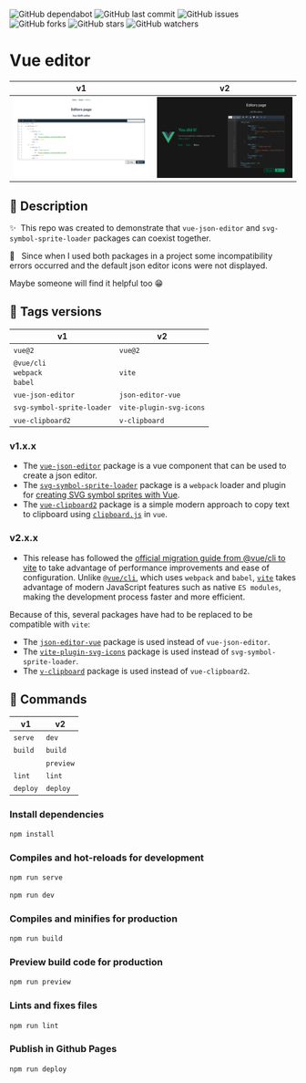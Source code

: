 ![GitHub dependabot](https://img.shields.io/badge/dependabot-enabled-025e8c?logo=Dependabot)
![GitHub last commit](https://img.shields.io/github/last-commit/beatrizsmerino/vue-editor)
![GitHub issues](https://img.shields.io/github/issues/beatrizsmerino/vue-editor)
![GitHub forks](https://img.shields.io/github/forks/beatrizsmerino/vue-editor)
![GitHub stars](https://img.shields.io/github/stars/beatrizsmerino/vue-editor)
![GitHub watchers](https://img.shields.io/github/watchers/beatrizsmerino/vue-editor)

# Vue editor

| v1                                               | v2                                               |
| ------------------------------------------------ | ------------------------------------------------ |
| ![Vue editor](./README/images/vue-editor-v1.jpg) | ![Vue editor](./README/images/vue-editor-v2.jpg) |

## 🎯 Description

✨&nbsp; This repo was created to demonstrate that `vue-json-editor` and `svg-symbol-sprite-loader` packages can coexist together.

🐛 &nbsp; Since when I used both packages in a project some incompatibility errors occurred and the default json editor icons were not displayed.

Maybe someone will find it helpful too 😁

## 🔖 Tags versions

| v1                                       | v2                      |
| ---------------------------------------- | ----------------------- |
| `vue@2`                                  | `vue@2`                 |
| `@vue/cli` </br> `webpack` </br> `babel` | `vite`                  |
| `vue-json-editor`                        | `json-editor-vue`       |
| `svg-symbol-sprite-loader`               | `vite-plugin-svg-icons` |
| `vue-clipboard2`                         | `v-clipboard`           |

### v1.x.x

- The [`vue-json-editor`](https://www.npmjs.com/package/vue-json-editor) package is a vue component that can be used to create a json editor.
- The [`svg-symbol-sprite-loader`](https://www.npmjs.com/package/svg-symbol-sprite-loader) package is a `webpack` loader and plugin for [creating SVG symbol sprites with Vue](https://stefan-dietz.eu/vue-svg-symbol-sprites.html).
- The [`vue-clipboard2`](https://www.npmjs.com/package/vue-clipboard2) package is a simple modern approach to copy text to clipboard using [`clipboard.js`](https://clipboardjs.com) in `vue`.

### v2.x.x

- This release has followed the [official migration guide from @vue/cli to vite](https://vueschool.io/articles/vuejs-tutorials/how-to-migrate-from-vue-cli-to-vite/) to take advantage of performance improvements and ease of configuration. Unlike [`@vue/cli`](https://cli.vuejs.org/), which uses `webpack` and `babel`, [`vite`](https://www.npmjs.com/package/vite) takes advantage of modern JavaScript features such as native `ES modules`, making the development process faster and more efficient.

Because of this, several packages have had to be replaced to be compatible with `vite`:
- The [`json-editor-vue`](https://www.npmjs.com/package/json-editor-vue) package is used instead of `vue-json-editor`.
- The [`vite-plugin-svg-icons`](https://www.npmjs.com/package/vite-plugin-svg-icons) package is used instead of `svg-symbol-sprite-loader`.
- The [`v-clipboard`](https://www.npmjs.com/package/v-clipboard) package is used instead of `vue-clipboard2`.

## 🚀 Commands

| v1       | v2        |
| -------- | --------- |
| `serve`  | `dev`     |
| `build`  | `build`   |
|          | `preview` |
| `lint`   | `lint`    |
| `deploy` | `deploy`  |

### Install dependencies

```bash
npm install
```

### Compiles and hot-reloads for development

```bash
npm run serve
```

```bash
npm run dev
```

### Compiles and minifies for production

```bash
npm run build
```

### Preview build code for production

```bash
npm run preview
```

### Lints and fixes files

```bash
npm run lint
```

### Publish in Github Pages

```bash
npm run deploy
```
